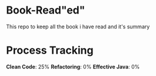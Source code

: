 # Book-Read"ed"
This repo to keep all the book i have read and it's summary

# Process Tracking
**Clean Code**: 25%
**Refactoring**: 0%
**Effective Java**: 0%
